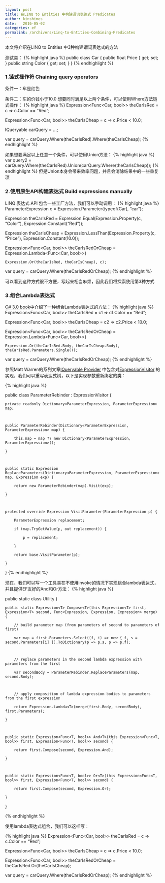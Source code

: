 ```yaml
---
layout: post
title: 在LINQ to Entities 中构建谓词表达式 Predicates
author: kinshines
date:   2016-05-02
categories: ef
permalink: /archivers/Linq-to-Entities-Combining-Predicates
---
```


<p class="lead">本文将介绍在LINQ to Entities 中3种构建谓词表达式的方法</p>
测试类：
{% highlight java %}
public class Car
{
    public float Price { get; set; }
    public string Color { get; set; }
}
{% endhighlight %}

### 1.链式操作符 Chaining query operators
条件一：车是红色

条件二：车的价钱小于10.0
想要同时满足以上两个条件，可以使用Where方法链式操作：
{% highlight java %}
Expression<Func<Car, bool>> theCarIsRed = c => c.Color == “Red”;

Expression<Func<Car, bool>> theCarIsCheap = c => c.Price < 10.0;

IQueryable<Car> carQuery = …;

var query = carQuery.Where(theCarIsRed).Where(theCarIsCheap);
{% endhighlight %}

如果想要满足以上任意一个条件，可以使用Union方法：
{% highlight java %}
var query2 = carQuery.Where(theCarIsRed).Union(carQuery.Where(theCarIsCheap));
{% endhighlight %}
但是Union本身会带来效率问题，并且会消除结果中的一些重复项

### 2.使用原生API构建表达式 Build expressions manually
LINQ 表达式 API 包含一些工厂方法，我们可以手动调用：
{% highlight java %}
ParameterExpression c = Expression.Parameter(typeof(Car), “car”);

Expression theCarIsRed = Expression.Equal(Expression.Property(c, “Color”), Expression.Constant(“Red”));

Expression theCarIsCheap = Expression.LessThan(Expression.Property(c, “Price”), Expression.Constant(10.0));

Expression<Func<Car, bool>> theCarIsRedOrCheap = Expression.Lambda<Func<Car, bool>>(

    Expression.Or(theCarIsRed, theCarIsCheap), c);

var query = carQuery.Where(theCarIsRedOrCheap);
{% endhighlight %}

可以看到这种方式很不方便，写起来相当麻烦，因此我们将探索使用第3种方式

### 3.组合Lambda表达式
[C# 3.0 book](http://www.albahari.com/nutshell/)中介绍了一种组合Lambda表达式的方法：
{% highlight java %}
Expression<Func<Car, bool>> theCarIsRed = c1 => c1.Color == “Red”;

Expression<Func<Car, bool>> theCarIsCheap = c2 => c2.Price < 10.0;

Expression<Func<Car, bool>> theCarIsRedOrCheap = Expression.Lambda<Func<Car, bool>>(

    Expression.Or(theCarIsRed.Body, theCarIsCheap.Body), theCarIsRed.Parameters.Single());

var query = carQuery.Where(theCarIsRedOrCheap);
{% endhighlight %}

参照Matt Warren的系列文章[IQueryable Provider](https://blogs.msdn.microsoft.com/mattwar/2007/07/31/linq-building-an-iqueryable-provider-part-ii/) 中包含对[ExpressionVisitor](https://blogs.msdn.microsoft.com/mattwar/2007/07/30/linq-building-an-iqueryable-provider-part-i/) 的实现，我们可以重写表达式树，以下是实现参数重新绑定的类：

{% highlight java %}

public class ParameterRebinder : ExpressionVisitor {

    private readonly Dictionary<ParameterExpression, ParameterExpression> map;

 

    public ParameterRebinder(Dictionary<ParameterExpression, ParameterExpression> map) {

        this.map = map ?? new Dictionary<ParameterExpression, ParameterExpression>();

    }

 

    public static Expression ReplaceParameters(Dictionary<ParameterExpression, ParameterExpression> map, Expression exp) {

        return new ParameterRebinder(map).Visit(exp);

    }

 

    protected override Expression VisitParameter(ParameterExpression p) {

        ParameterExpression replacement;

        if (map.TryGetValue(p, out replacement)) {

            p = replacement;

        }

        return base.VisitParameter(p);

    }

}
{% endhighlight %}

现在，我们可以写一个工具类在不使用invoke的情况下实现组合lambda表达式，并且提供EF友好的And和Or方法：
{% highlight java %}

public static class Utility {

    public static Expression<T> Compose<T>(this Expression<T> first, Expression<T> second, Func<Expression, Expression, Expression> merge) {

        // build parameter map (from parameters of second to parameters of first)

        var map = first.Parameters.Select((f, i) => new { f, s = second.Parameters[i] }).ToDictionary(p => p.s, p => p.f);

 

        // replace parameters in the second lambda expression with parameters from the first

        var secondBody = ParameterRebinder.ReplaceParameters(map, second.Body);

 

        // apply composition of lambda expression bodies to parameters from the first expression 

        return Expression.Lambda<T>(merge(first.Body, secondBody), first.Parameters);

    }

 

    public static Expression<Func<T, bool>> And<T>(this Expression<Func<T, bool>> first, Expression<Func<T, bool>> second) {

        return first.Compose(second, Expression.And);

    }

 

    public static Expression<Func<T, bool>> Or<T>(this Expression<Func<T, bool>> first, Expression<Func<T, bool>> second) {

        return first.Compose(second, Expression.Or);

    }

}

{% endhighlight %}


使用lambda表达式组合，我们可以这样写：

{% highlight java %}
Expression<Func<Car, bool>> theCarIsRed = c => c.Color == “Red”;

Expression<Func<Car, bool>> theCarIsCheap = c => c.Price < 10.0;

Expression<Func<Car, bool>> theCarIsRedOrCheap = theCarIsRed.Or(theCarIsCheap);

var query = carQuery.Where(theCarIsRedOrCheap);
{% endhighlight %}